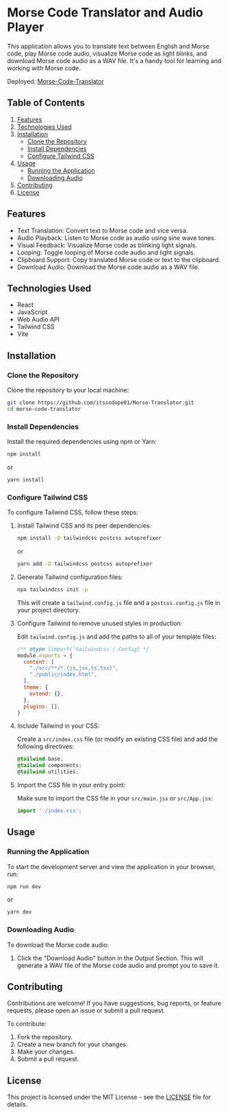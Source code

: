 # Morse Code Translator and Audio Player

This application allows you to translate text between English and Morse code, play Morse code audio, visualize Morse code as light blinks, and download Morse code audio as a WAV file. It's a handy tool for learning and working with Morse code.

Deployed: [Morse-Code-Translator](https://itssodope01.github.io/Morse-Translator/)

## Table of Contents

1. [Features](#features)
2. [Technologies Used](#technologies-used)
3. [Installation](#installation)
   - [Clone the Repository](#clone-the-repository)
   - [Install Dependencies](#install-dependencies)
   - [Configure Tailwind CSS](#configure-tailwind-css)
4. [Usage](#usage)
   - [Running the Application](#running-the-application)
   - [Downloading Audio](#downloading-audio)
5. [Contributing](#contributing)
6. [License](#license)

## Features

- Text Translation: Convert text to Morse code and vice versa.
- Audio Playback: Listen to Morse code as audio using sine wave tones.
- Visual Feedback: Visualize Morse code as blinking light signals.
- Looping: Toggle looping of Morse code audio and light signals.
- Clipboard Support: Copy translated Morse code or text to the clipboard.
- Download Audio: Download the Morse code audio as a WAV file.

## Technologies Used

- React
- JavaScript
- Web Audio API
- Tailwind CSS
- Vite

## Installation

### Clone the Repository

Clone the repository to your local machine:

```bash
git clone https://github.com/itssodope01/Morse-Translator.git
cd morse-code-translator
```

### Install Dependencies

Install the required dependencies using npm or Yarn:

```bash
npm install
```

or

```bash
yarn install
```

### Configure Tailwind CSS

To configure Tailwind CSS, follow these steps:

1. Install Tailwind CSS and its peer dependencies:

   ```bash
   npm install -D tailwindcss postcss autoprefixer
   ```

   or

   ```bash
   yarn add -D tailwindcss postcss autoprefixer
   ```

2. Generate Tailwind configuration files:

   ```bash
   npx tailwindcss init -p
   ```

   This will create a `tailwind.config.js` file and a `postcss.config.js` file in your project directory.

3. Configure Tailwind to remove unused styles in production:

   Edit `tailwind.config.js` and add the paths to all of your template files:

   ```js
   /** @type {import('tailwindcss').Config} */
   module.exports = {
     content: [
       "./src/**/*.{js,jsx,ts,tsx}",
       "./public/index.html",
     ],
     theme: {
       extend: {},
     },
     plugins: [],
   }
   ```

4. Include Tailwind in your CSS:

   Create a `src/index.css` file (or modify an existing CSS file) and add the following directives:

   ```css
   @tailwind base;
   @tailwind components;
   @tailwind utilities;
   ```

5. Import the CSS file in your entry point:

   Make sure to import the CSS file in your `src/main.jsx` or `src/App.jsx`:

   ```js
   import './index.css';
   ```

## Usage

### Running the Application

To start the development server and view the application in your browser, run:

```bash
npm run dev
```

or

```bash
yarn dev
```

### Downloading Audio

To download the Morse code audio:

1. Click the "Download Audio" button in the Output Section. This will generate a WAV file of the Morse code audio and prompt you to save it.

## Contributing

Contributions are welcome! If you have suggestions, bug reports, or feature requests, please open an issue or submit a pull request.

To contribute:

1. Fork the repository.
2. Create a new branch for your changes.
3. Make your changes.
4. Submit a pull request.

## License

This project is licensed under the MIT License - see the [LICENSE](LICENSE.md) file for details.